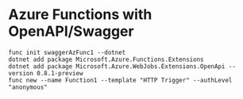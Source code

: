# Azure Functions with OpenAPI/Swagger

```
func init swaggerAzFunc1 --dotnet
dotnet add package Microsoft.Azure.Functions.Extensions
dotnet add package Microsoft.Azure.WebJobs.Extensions.OpenApi --version 0.8.1-preview
func new --name Function1 --template "HTTP Trigger" --authLevel "anonymous"
```
